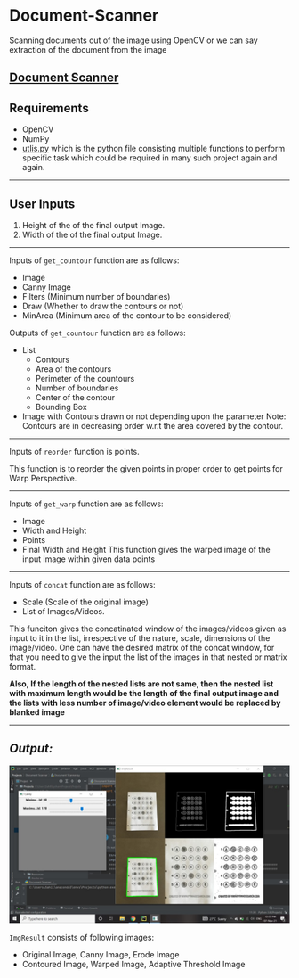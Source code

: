 # Document-Scanner
Scanning documents out of the image using OpenCV or we can say extraction of the document from the image
## [Document Scanner](Document_Scanner.py)

## Requirements
- OpenCV
- NumPy
- [utlis.py](utlis.py) which is the python file consisting multiple functions to perform specific task which could be required in many such project again and again.
---
## User Inputs
1. Height of the of the final output Image.
2. Width of the of the final output Image.
---
Inputs of `get_countour` function are as follows:
- Image
- Canny Image
- Filters (Minimum number of boundaries)
- Draw (Whether to draw the contours or not)
- MinArea (Minimum area of the contour to be considered)

Outputs of `get_countour` function are as follows:
- List
  - Contours
  - Area of the contours
  - Perimeter of the countours 
  - Number of boundaries
  - Center of the contour
  - Bounding Box 
- Image with Contours drawn or not depending upon the parameter
Note: Contours are in decreasing order w.r.t the area covered by the contour.
---
Inputs of `reorder` function is points.

This function is to reorder the given points in proper order to get points for Warp Perspective.

---
Inputs of `get_warp` function are as follows:
- Image
- Width and Height
- Points
- Final Width and Height
This function gives the warped image of the input image within given data points
---
Inputs of `concat` function are as follows:
- Scale (Scale of the original image)
- List of Images/Videos.

This funciton gives the concatinated window of the images/videos given as input to it in the list, irrespective of the nature, scale, dimensions of the image/video. One can have the desired matrix of the concat window, for that you need to give the input the list of the images in that nested or matrix format.

**Also, If the length of the nested lists are not same, then the nested list with maximum length would be the length of the final output image and the lists with less number of image/video element would be replaced by blanked image**
***

## ***Output:***
![plt](https://github.com/sahilgarg3/Document-Scanner/blob/demo/Document%20Scanner.jpg)

`ImgResult` consists of following images:
* Original Image, Canny Image, Erode Image
* Contoured Image, Warped Image, Adaptive Threshold Image
